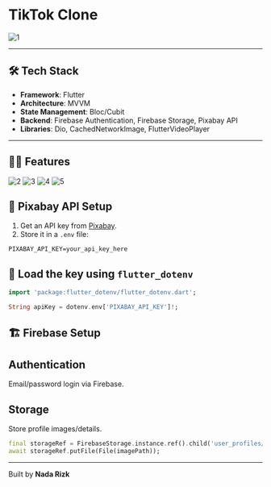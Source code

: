 # TikTok Clone
![1](https://github.com/user-attachments/assets/eda859db-9421-4113-8079-29913601834f)

---

## 🛠️ Tech Stack

- **Framework**: Flutter  
- **Architecture**: MVVM  
- **State Management**: Bloc/Cubit  
- **Backend**: Firebase Authentication, Firebase Storage, Pixabay API  
- **Libraries**: Dio, CachedNetworkImage, FlutterVideoPlayer  

---
## 👨‍💻  Features

![2](https://github.com/user-attachments/assets/db952db8-5372-4047-9ed8-524dba2de268)
![3](https://github.com/user-attachments/assets/f2f4f12a-dd03-4482-b94b-828f63d9c7d7)
![4](https://github.com/user-attachments/assets/e9f3c6f7-db25-4890-b49e-ff1a2f5ed402)
![5](https://github.com/user-attachments/assets/35fe43a2-294f-4af2-b87a-f06b85dba4d7)

## 🔑 Pixabay API Setup

1. Get an API key from [Pixabay](https://pixabay.com/api/docs/).
2. Store it in a `.env` file:

```env
PIXABAY_API_KEY=your_api_key_here 
```

## 🔑 Load the key using `flutter_dotenv`

```dart
import 'package:flutter_dotenv/flutter_dotenv.dart';

String apiKey = dotenv.env['PIXABAY_API_KEY']!;

```

## 🏗️ Firebase Setup
## Authentication
Email/password login via Firebase.

## Storage
Store profile images/details.

```dart
final storageRef = FirebaseStorage.instance.ref().child('user_profiles/$userId/profile.jpg');
await storageRef.putFile(File(imagePath));
```

---

Built by **Nada Rizk**


